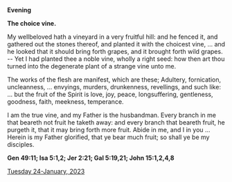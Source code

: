 **Evening**

**The choice vine.**
 
My wellbeloved hath a vineyard in a very fruitful hill: and he fenced it, and gathered out the stones thereof, and planted it with the choicest vine, ... and he looked that it should bring forth grapes, and it brought forth wild grapes. -- Yet I had planted thee a noble vine, wholly a right seed: how then art thou turned into the degenerate plant of a strange vine unto me.
 
The works of the flesh are manifest, which are these; Adultery, fornication, uncleanness, ... envyings, murders, drunkenness, revellings, and such like: ... but the fruit of the Spirit is love, joy, peace, longsuffering, gentleness, goodness, faith, meekness, temperance.
 
I am the true vine, and my Father is the husbandman. Every branch in me that beareth not fruit he taketh away: and every branch that beareth fruit, he purgeth it, that it may bring forth more fruit. Abide in me, and I in you ... Herein is my Father glorified, that ye bear much fruit; so shall ye be my disciples.  

**Gen 49:11; Isa 5:1,2; Jer 2:21; Gal 5:19,21; John 15:1,2,4,8**

[Tuesday 24-January, 2023](https://t.me/daily_light)
